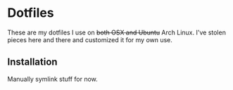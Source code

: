 # Dotfiles

These are my dotfiles I use on ~~both OSX and Ubuntu~~ Arch Linux. I've stolen pieces here and there and customized it for my own use.

## Installation

Manually symlink stuff for now.
